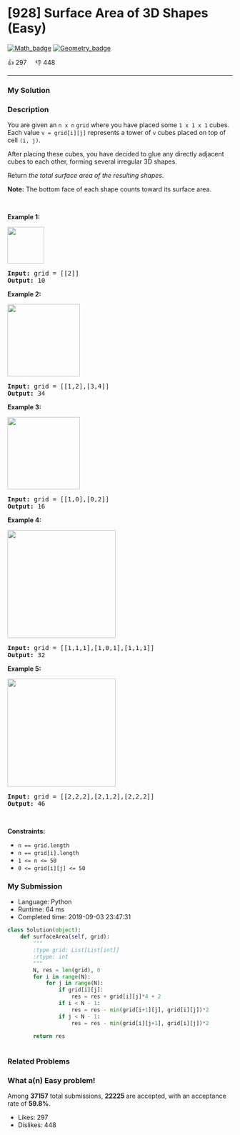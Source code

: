 # [928] Surface Area of 3D Shapes (Easy)

[![Math_badge](https://img.shields.io/badge/topic-Math-green.svg)](https://leetcode.com/problems/surface-area-of-3d-shapes/)  [![Geometry_badge](https://img.shields.io/badge/topic-Geometry-green.svg)](https://leetcode.com/problems/surface-area-of-3d-shapes/) 

:+1: 297 &nbsp; &nbsp; :thumbsdown: 448

---

### My Solution


### Description
<p>You are given an <code>n x n</code> <code>grid</code> where you have placed some <code>1 x 1 x 1</code> cubes. Each value <code>v = grid[i][j]</code> represents a tower of <code>v</code> cubes placed on top of cell <code>(i, j)</code>.</p>

<p>After placing these cubes, you have decided to glue any directly adjacent cubes to each other, forming several irregular 3D shapes.</p>

<p>Return <em>the total surface area of the resulting shapes</em>.</p>

<p><strong>Note:</strong> The bottom face of each shape counts toward its surface area.</p>

<p>&nbsp;</p>
<p><strong>Example 1:</strong></p>
<img alt="" src="https://assets.leetcode.com/uploads/2021/01/08/tmp-grid1.jpg" style="width: 82px; height: 82px;" />
<pre>
<strong>Input:</strong> grid = [[2]]
<strong>Output:</strong> 10
</pre>

<p><strong>Example 2:</strong></p>
<img alt="" src="https://assets.leetcode.com/uploads/2021/01/08/tmp-grid2.jpg" style="width: 162px; height: 162px;" />
<pre>
<strong>Input:</strong> grid = [[1,2],[3,4]]
<strong>Output:</strong> 34
</pre>

<p><strong>Example 3:</strong></p>
<img alt="" src="https://assets.leetcode.com/uploads/2021/01/08/tmp-grid3.jpg" style="width: 162px; height: 162px;" />
<pre>
<strong>Input:</strong> grid = [[1,0],[0,2]]
<strong>Output:</strong> 16
</pre>

<p><strong>Example 4:</strong></p>
<img alt="" src="https://assets.leetcode.com/uploads/2021/01/08/tmp-grid4.jpg" style="width: 242px; height: 242px;" />
<pre>
<strong>Input:</strong> grid = [[1,1,1],[1,0,1],[1,1,1]]
<strong>Output:</strong> 32
</pre>

<p><strong>Example 5:</strong></p>
<img alt="" src="https://assets.leetcode.com/uploads/2021/01/08/tmp-grid5.jpg" style="width: 242px; height: 242px;" />
<pre>
<strong>Input:</strong> grid = [[2,2,2],[2,1,2],[2,2,2]]
<strong>Output:</strong> 46
</pre>

<p>&nbsp;</p>
<p><strong>Constraints:</strong></p>

<ul>
	<li><code>n == grid.length</code></li>
	<li><code>n == grid[i].length</code></li>
	<li><code>1 &lt;= n &lt;= 50</code></li>
	<li><code>0 &lt;= grid[i][j] &lt;= 50</code></li>
</ul>



### My Submission

- Language: Python
- Runtime: 64 ms
- Completed time: 2019-09-03 23:47:31

```Python
class Solution(object):
    def surfaceArea(self, grid):
        """
        :type grid: List[List[int]]
        :rtype: int
        """
        N, res = len(grid), 0
        for i in range(N):
            for j in range(N):
                if grid[i][j]:
                    res = res + grid[i][j]*4 + 2
                if i < N - 1:
                    res = res - min(grid[i+1][j], grid[i][j])*2
                if j < N - 1:
                    res = res - min(grid[i][j+1], grid[i][j])*2
                    
        return res
                
```


### Related Problems




### What a(n) Easy problem!
Among **37157** total submissions, **22225** are accepted, with an acceptance rate of **59.8%**. <br>

- Likes: 297
- Dislikes: 448

